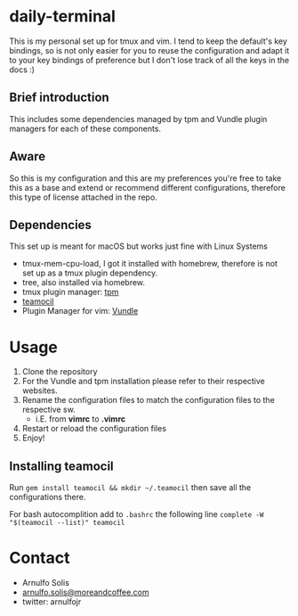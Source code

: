 # daily-terminal
This is my personal set up for tmux and vim. I tend to keep the default's key bindings, so is not only easier for you to reuse the configuration and adapt it to your key bindings of preference but I don't lose track of all the keys in the docs :)

## Brief introduction
This includes some dependencies managed by tpm and Vundle plugin managers for each of these components.

## Aware
So this is my configuration and this are my preferences you're free to take this as a base and extend or recommend different configurations, therefore this type of license attached in the repo.

## Dependencies
This set up is meant for macOS but works just fine with Linux Systems

* tmux-mem-cpu-load, I got it installed with homebrew, therefore is not set up as a tmux plugin dependency.
* tree, also installed via homebrew.
* tmux plugin manager: [tpm](https://github.com/tmux-plugins/tpm)
* [teamocil](https://github.com/remiprev/teamocil)
* Plugin Manager for vim: [Vundle](https://github.com/VundleVim/Vundle.vim)

# Usage

1. Clone the repository
2. For the Vundle and tpm installation please refer to their respective websites.
3. Rename the configuration files to match the configuration files to the respective sw.
    * i.E. from **vimrc** to **.vimrc**
4. Restart or reload the configuration files
5. Enjoy!

## Installing teamocil

Run `gem install teamocil && mkdir ~/.teamocil` then save all the configurations there.

For bash autocomplition add to `.bashrc` the following line `complete -W "$(teamocil --list)" teamocil`

# Contact

* Arnulfo Solis
* arnulfo.solis@moreandcoffee.com
* twitter: arnulfojr
